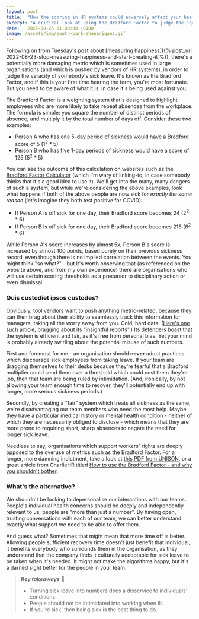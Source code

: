 ```yaml
---
layout: post
title:  "How the scoring in HR systems could adversely affect your health"
excerpt: "A critical look at using the Bradford Factor to judge the 'quality' of sickness."
date:   2022-08-25 01:00:00 +0100
image: /assets/img/south-park-shenanigans.gif
---
```


Following on from Tuesday's post about [measuring happiness]({% post_url 2022-08-23-stop-measuring-happiness-and-start-creating-it %}), there's a potentially more damaging metric which is sometimes used in large organisations (and which is pushed by vendors of HR systems), in order to judge the veracity of somebody's sick leave. It's known as the Bradford Factor, and if this is your first time hearing the term, you're most fortunate. But you need to be aware of what it is, in case it's being used against you.

The Bradford Factor is a weighting system that's designed to highlight employees who are more likely to take repeat absences from the workplace. The formula is simple: you square the number of distinct periods of absence, and multiply it by the total number of days off. Consider these two examples:

* Person A who has one 5-day period of sickness would have a Bradford score of 5 (1<sup>2</sup> * 5)
* Person B who has five 1-day periods of sickness would have a score of 125 (5<sup>2</sup> * 5)

You can see the outcome of this calculation on websites such as the [Bradford Factor Calculator](https://www.bradfordfactorcalculator.com/) (which I'm wary of linking-to, in case somebody thinks that it's a good idea to use it). We'll get into the many, many dangers of such a system, but while we're considering the above examples, look what happens if both of the above people are now sick for _exactly the same reason_ (let's imagine they both test positive for COVID):

* If Person A is off sick for one day, their Bradford score becomes 24 (2<sup>2</sup> * 6)
* If Person B is off sick for one day, their Bradford score becomes 216 (6<sup>2</sup> * 6)

While Person A's score increases by almost 5x, Person B's score is increased by almost 100 points, based purely on their previous sickness record, even though there is no implied correlation between the events. You might think "so what?" - but it's worth observing that (as referenced on the website above, and from my own experience) there are organisations who will use certain scoring thresholds as a precursor to disciplinary action or even dismissal.

### Quis custodiet ipsos custodes?

Obviously, tool vendors want to push anything metric-related, because they can then brag about their ability to seamlessly track this information for managers, taking all the worry away from you. Cold, hard data. ([Here's one such article](https://www.breathehr.com/en-gb/bradford-factor-calculator), bragging about its "insightful reports".) Its defenders boast that the system is efficient and fair, as it's free from personal bias. Yet your mind is probably already swirling about the potential misuse of such numbers.

First and foremost for me - an organisation should **never** adopt practices which discourage sick employees from taking leave. If your team are dragging themselves to their desks because they're fearful that a Bradford multiplier could send them over a threshold which could cost them they're job, then that team are being ruled by intimidation. (And, ironically, by not allowing your team enough time to recover, they'll potentially end up with longer, more serious sickness periods.) 

Secondly, by creating a "fair" system which treats all sickness as the same, we're disadvantaging our team members who need the most help. Maybe they have a particular medical history or mental health condition - neither of which they are necessarily obliged to disclose - which means that they are more prone to requiring short, sharp absences to negate the need for longer sick leave.

Needless to say, organisations which support workers' rights are deeply opposed to the overuse of metrics such as the Bradford Factor. For a longer, more damning indictment, take a look at [this PDF from UNISON](https://www.unison.org.uk/content/uploads/2014/09/TowebFact-Sheet-on-the-Bradford-Factor2.pdf), or a great article from CharlieHR titled [How to use the Bradford Factor - and why you shouldn't bother](https://www.charliehr.com/blog/how-to-use-the-bradford-factor-and-why-you-shouldnt-bother-2/).

### What's the alternative?

We shouldn't be looking to depersonalise our interactions with our teams. People's individual health concerns should be deeply and independently relevant to us; people are "more than just a number". By having open, trusting conversations with each of our team, we can better understand exactly what support we need to be able to offer them. 

And guess what? Sometimes that might mean that more time off is better. Allowing people sufficient recovery time doesn't just benefit that individual; it benefits everybody who surrounds them in the organisation, as they understand that the company finds it culturally acceptable for sick leave to be taken when it's needed. It might not make the algorithms happy, but it's a darned sight better for the people in your team. 

> **_Key takeaways_** 📝  
> * Turning sick leave into numbers does a disservice to individuals' conditions.
> * People should not be intimidated into working when ill.
> * If you're sick, then being sick is the best thing to do.